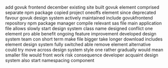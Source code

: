 add govuk frontend december existing site built govuk element comprised separate npm package copied project oneoffs element since deprecated favour govuk design system actively maintained include govukfrontend repository npm package manager compile relevant sas file main application file allows slowly start design system class name designed conflict one element pro able benefit ongoing feature improvement developed design system team con short term make file bigger take longer download includes element design system fully switched able remove element alternative could try move across design system style one rather gradually would mean smaller file would front work risk consequence developer acquaint design system also start namespacing component